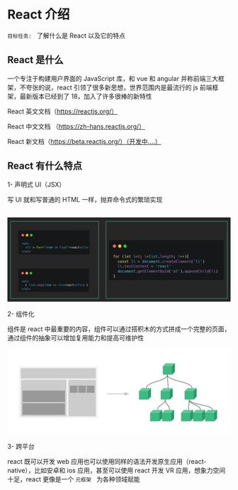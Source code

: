 # React 介绍

`目标任务:`   了解什么是 React 以及它的特点

## **React 是什么**

一个专注于构建用户界面的 JavaScript 库，和 vue 和 angular 并称前端三大框架，不夸张的说，react 引领了很多新思想，世界范围内是最流行的 js 前端框架，最新版本已经到了 18，加入了许多很棒的新特性

React 英文文档（<https://reactjs.org/）>

React 中文文档 （<https://zh-hans.reactjs.org/）>

React 新文档（<https://beta.reactjs.org/）（开发中....）>

## **React 有什么特点**

1- 声明式 UI（JSX）

写 UI 就和写普通的 HTML 一样，抛弃命令式的繁琐实现

\
![](./static/1654489480461-0cfa5cac-eb47-4629-8f11-a7ca1d8c0227.png)

2- 组件化

组件是 react 中最重要的内容，组件可以通过搭积木的方式拼成一个完整的页面，通过组件的抽象可以增加复用能力和提高可维护性

![](./static/1659285398963-681a495b-1347-4a9f-bc62-1be28ed805eb.png)

3- 跨平台

react 既可以开发 web 应用也可以使用同样的语法开发原生应用（react-native），比如安卓和 ios 应用，甚至可以使用 react 开发 VR 应用，想象力空间十足，react 更像是一个 `元框架`   为各种领域赋能
